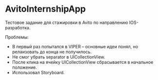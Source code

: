 # AvitoInternshipApp

Тестовое задание для стажировки в Avito по направлению IOS-разработка.

Проблемы:

- В первый раз попытался в VIPER – основные идеи понял, но релаизовать до конца не получилось.
- Не смог убрать separator в UICollectionView.
- После клика на ячейку UICollectionView сбрасывается в начальное положение.
- Использовал Storyboard.
